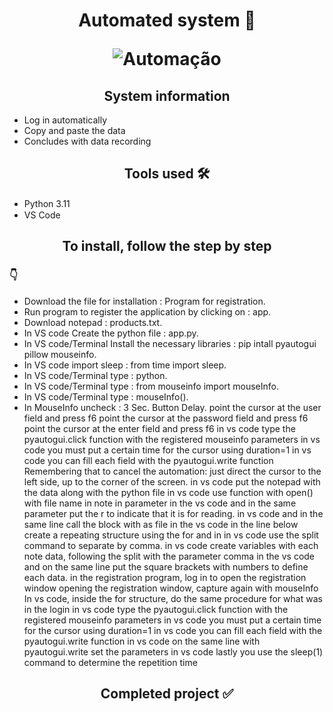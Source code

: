 <h1 align="center">
Automated system 🤖 
<p>
<p>

   ![Automação](https://user-images.githubusercontent.com/106255930/209406539-f4e6f9fe-236c-4123-9317-8cf2279bb0e7.gif)
</h1>

<h2 align="center">
System information
</h2>

- Log in automatically
- Copy and paste the data
- Concludes with data recording

<h2 align="center">
Tools used 🛠️
</h2>

-  Python 3.11 <img src="https://cdn.jsdelivr.net/gh/devicons/devicon/icons/python/python-original.svg" width="20" height="15" />
-  VS Code <img src="https://cdn.jsdelivr.net/gh/devicons/devicon/icons/vscode/vscode-original.svg" width="20" height="15" />


<h2 align="center">
To install, follow the step by step 
</h2>

<h3>
 👇
</h3>

- Download the file for installation : Program for registration.
- Run program to register the application by clicking on : app.
- Download notepad : products.txt.
- In VS code Create the python file : app.py.
- In VS code/Terminal Install the necessary libraries : pip intall pyautogui pillow mouseinfo.
- In VS code import sleep : from time import sleep.
- In VS code/Terminal type : python.
- In VS code/Terminal type : from mouseinfo import mouseInfo.
- In VS code/Terminal type : mouseInfo().
- In MouseInfo uncheck : 3 Sec. Button Delay.
point the cursor at the user field and press f6
point the cursor at the password field and press f6
point the cursor at the enter field and press f6
in vs code type the pyautogui.click function with the registered mouseinfo parameters
in vs code you must put a certain time for the cursor using duration=1
in vs code you can fill each field with the pyautogui.write function
Remembering that to cancel the automation: just direct the cursor to the left side, up to the corner of the screen.
in vs code put the notepad with the data along with the python file
in vs code use function with open() with file name in note in parameter
in the vs code and in the same parameter put the r to indicate that it is for reading.
in vs code and in the same line call the block with as file
in the vs code in the line below create a repeating structure using the for and in
in vs code use the split command to separate by comma.
in vs code create variables with each note data, following the split with the parameter comma
in the vs code and on the same line put the square brackets with numbers to define each data.
in the registration program, log in to open the registration window
opening the registration window, capture again with mouseInfo
In vs code, inside the for structure, do the same procedure for what was in the login
in vs code type the pyautogui.click function with the registered mouseinfo parameters
in vs code you must put a certain time for the cursor using duration=1
in vs code you can fill each field with the pyautogui.write function
in vs code on the same line with pyautogui.write set the parameters
in vs code lastly you use the sleep(1) command to determine the repetition time



<h2 align="center">
Completed project ✅
</h2>
